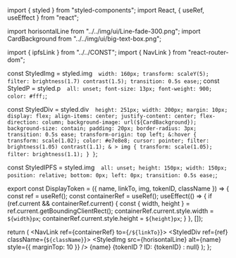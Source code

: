 import { styled } from "styled-components";
import React, { useRef, useEffect } from "react";

import horisontalLine from "../../img/ui/Line-fade-300.png";
import CardBackground from "../../img/ui/big-text-box.png";

import { ipfsLink } from "../../CONST";
import { NavLink } from "react-router-dom";

const StyledImg = styled.img`  width: 160px;
  transform: scaleY(5);
  filter: brightness(1.7) contrast(1.5);
  transition: 0.5s ease;`;
const StyledP = styled.p`  all: unset;
  font-size: 13px;
  font-weight: 900;
  color: #fff;`;

const StyledDiv = styled.div`  height: 251px;
  width: 200px;
  margin: 10px;
  display: flex;
  align-items: center;
  justify-content: center;
  flex-direction: column;
  background-image: url(${CardBackground});
  background-size: contain;
  padding: 20px;
  border-radius: 3px;
  transition: 0.5s ease;
  transform-origin: top left;
  &:hover {
    transform: scale(1.02);
    color: #e7e8e8;
    cursor: pointer;
    filter: brightness(1.05) contrast(1.1);
    & > img {
      transform: scale(1.05);
      filter: brightness(1.1);
    }
  }`;

const StyledIPFS = styled.img`  all: unset;
  height: 150px;
  width: 150px;
  position: relative;
  bottom: 0px;
  left: 0px;
  transition: 0.5s ease;`;

export const DisplayToken = ({ name, linkTo, img, tokenID, className }) => {
const ref = useRef();
const containerRef = useRef();
useEffect(() => {
if (ref.current && containerRef.current) {
const { width, height } = ref.current.getBoundingClientRect();
containerRef.current.style.width = `${width}px`;
containerRef.current.style.height = `${height}px`;
}
}, []);

return (
<NavLink ref={containerRef} to={`/${linkTo}`}>
<StyledDiv ref={ref} className={`${className}`}>
<StyledIPFS src={img} />
<StyledImg src={horisontalLine} alt={name} style={{ marginTop: 10 }} />
<StyledP>{name}</StyledP>
<StyledImg src={horisontalLine} alt={name} />
{tokenID ? <StyledP>ID: {tokenID}</StyledP> : null}
</StyledDiv>
</NavLink>
);
};
